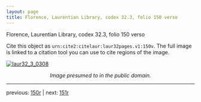 ```yaml
---
layout: page
title: Florence, Laurentian Library, codex 32.3, folio 150 verso
---
```


Florence, Laurentian Library, codex 32.3, folio 150 verso

Cite this object as `urn:cite2:citelaur:laur32pages.v1:150v`.  The full image is linked to a citation tool you can use to cite regions of the image.

[![laur32_3_0308](http://www.homermultitext.org/iipsrv?IIIF=/project/homer/pyramidal/deepzoom/citelaur/laur32imgs/v1/laur32_3_0308.tif/full/800,/0/default.jpg)](http://www.homermultitext.org/ict2/?urn=urn:cite2:citelaur:laur32imgs.v1:laur32_3_0308) 

<p style="text-align: center; font-style: italic;">Image presumed to in the public domain.</p>

---

previous: [150r](../150r/) | next: [151r](../151r/)